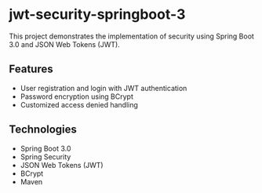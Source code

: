 # jwt-security-springboot-3
This project demonstrates the implementation of security using Spring Boot 3.0 and JSON Web Tokens (JWT).

## Features
* User registration and login with JWT authentication
* Password encryption using BCrypt
* Customized access denied handling

## Technologies
* Spring Boot 3.0
* Spring Security
* JSON Web Tokens (JWT)
* BCrypt
* Maven
 
